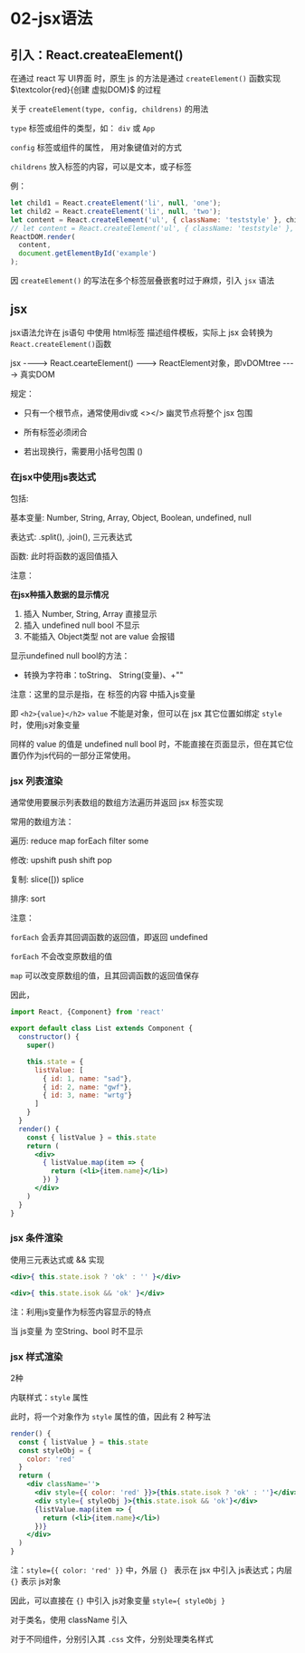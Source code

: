 # 02-jsx语法



## 引入：React.createaElement()

在通过 react 写 UI界面 时，原生 js 的方法是通过 `createElement()` 函数实现 $\textcolor{red}{创建 虚拟DOM}$ 的过程

关于 `createElement(type, config, childrens)` 的用法

`type` 标签或组件的类型，如： `div`  或  `App`

`config` 标签或组件的属性， 用对象键值对的方式

`childrens` 放入标签的内容，可以是文本，或子标签



例：

```js
let child1 = React.createElement('li', null, 'one');
let child2 = React.createElement('li', null, 'two');
let content = React.createElement('ul', { className: 'teststyle' }, child1, child2); // 第三个参数可以分开也可以写成一个数组
// let content = React.createElement('ul', { className: 'teststyle' }, [child1, child2]);
ReactDOM.render(
  content,
  document.getElementById('example')
);
```



因 `createElement()` 的写法在多个标签层叠嵌套时过于麻烦，引入 `jsx` 语法

## jsx

jsx语法允许在 js语句 中使用 html标签 描述组件模板，实际上 jsx 会转换为`React.createElement()`函数



jsx ----> React.cearteElement() ---> ReactElement对象，即vDOMtree ----> 真实DOM



规定：

- 只有一个根节点，通常使用div或 <></> 幽灵节点将整个 jsx 包围

- 所有标签必须闭合

- 若出现换行，需要用小括号包围 ()



### 在jsx中使用js表达式

包括:

基本变量: Number, String, Array, Object, Boolean, undefined, null

表达式: .split(), .join(), 三元表达式

函数: 此时将函数的返回值插入

注意：

**在jsx种插入数据的显示情况**

1. 插入 Number, String, Array 直接显示
2. 插入 undefined null bool 不显示
3. 不能插入 Object类型 not are value 会报错

显示undefined null bool的方法：

- 转换为字符串：toString、 String(变量)、+""

注意：这里的显示是指，在 标签的内容 中插入js变量

即 `<h2>{value}</h2>` `value` 不能是对象，但可以在 jsx 其它位置如绑定 `style` 时，使用js对象变量

同样的 value 的值是 undefined null bool 时，不能直接在页面显示，但在其它位置仍作为js代码的一部分正常使用。



### jsx 列表渲染

通常使用要展示列表数组的数组方法遍历并返回 jsx 标签实现

常用的数组方法：

遍历: reduce map forEach filter some

修改: upshift push shift pop

复制: slice([)) splice

排序: sort

注意：

`forEach` 会丢弃其回调函数的返回值，即返回 undefined

`forEach` 不会改变原数组的值

`map` 可以改变原数组的值，且其回调函数的返回值保存

因此，

```jsx
import React, {Component} from 'react'

export default class List extends Component {
  constructor() {
    super()

    this.state = {
      listValue: [
        { id: 1, name: "sad"},
        { id: 2, name: "gwf"},
        { id: 3, name: "wrtg"} 
      ]
    }
  }
  render() {
    const { listValue } = this.state
    return (
      <div>
        { listValue.map(item => {
          return (<li>{item.name}</li>)
        }) }
      </div>
    )
  }
}
```





### jsx 条件渲染

使用三元表达式或 && 实现

```jsx
<div>{ this.state.isok ? 'ok' : '' }</div>
```

```jsx
<div>{ this.state.isok && 'ok' }</div>
```

注：利用js变量作为标签内容显示的特点

当 js变量 为 空String、bool 时不显示



### jsx 样式渲染

2种

内联样式：`style` 属性

此时，将一个对象作为 `style` 属性的值，因此有 2 种写法

```jsx
render() {
  const { listValue } = this.state
  const styleObj = {
    color: 'red'
  }
  return (
    <div className=''>
      <div style={{ color: 'red' }}>{this.state.isok ? 'ok' : ''}</div>
      <div style={ styleObj }>{this.state.isok && 'ok'}</div>
      {listValue.map(item => {
        return (<li>{item.name}</li>)
      })}
    </div>
  )
}
```

注：`style={{ color: 'red' }}` 中，外层 `{} ` 表示在 jsx 中引入 js表达式；内层 `{}` 表示 js对象

因此，可以直接在 `{}` 中引入 js对象变量 `style={ styleObj }` 



对于类名，使用 className 引入

对于不同组件，分别引入其 `.css` 文件，分别处理类名样式